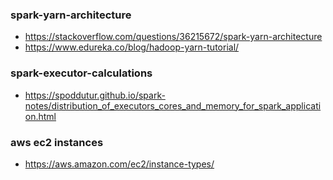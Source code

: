### spark-yarn-architecture
* https://stackoverflow.com/questions/36215672/spark-yarn-architecture
* https://www.edureka.co/blog/hadoop-yarn-tutorial/


### spark-executor-calculations
* https://spoddutur.github.io/spark-notes/distribution_of_executors_cores_and_memory_for_spark_application.html

### aws ec2 instances
* https://aws.amazon.com/ec2/instance-types/
